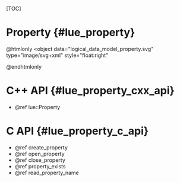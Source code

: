 [TOC]

# Property  {#lue_property}

@htmlonly
<object
    data="logical_data_model_property.svg"
    type="image/svg+xml"
    style="float:right"
>
</object>
@endhtmlonly


# C++ API  {#lue_property_cxx_api}
- @ref lue::Property


# C API  {#lue_property_c_api}
- @ref create_property
- @ref open_property
- @ref close_property
- @ref property_exists
- @ref read_property_name
